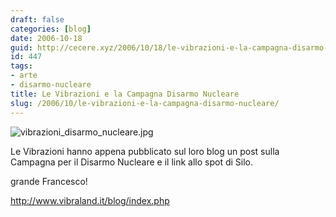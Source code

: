 ```yaml
---
draft: false
categories: [blog]
date: 2006-10-18
guid: http://cecere.xyz/2006/10/18/le-vibrazioni-e-la-campagna-disarmo-nucleare/
id: 447
tags:
- arte
- disarmo-nucleare
title: Le Vibrazioni e la Campagna Disarmo Nucleare
slug: /2006/10/le-vibrazioni-e-la-campagna-disarmo-nucleare/
---
```


<img alt="vibrazioni_disarmo_nucleare.jpg" id="image448" src="http://cecere.xyz/wp-content/uploads/sites/3/2006/10/vibrazioni_disarmo_nucleare.jpg" />

Le Vibrazioni hanno appena pubblicato sul loro blog un post sulla Campagna per il Disarmo Nucleare e il link allo spot di Silo.

grande Francesco!

<http://www.vibraland.it/blog/index.php>